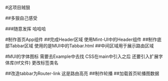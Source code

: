 #这项目贼狠  

##多狠自己感受

###随意发挥 哈哈哈


#制作首页App组件
##完成Header区域 使用Mint-UI中的Header组件
##制作底部Tabbar区域 使用的是MUI中的Tabbar.html
##中间区域用于展示路由区域

#MUI的字体图标  需要去Example中去找 CSS在main中引入之后  还要引入扩展字体库(ttf文件) 更改标签类名

##改造tabbar为Router-link 这是路由高亮
##制作轮播
##加载首页轮播图数据